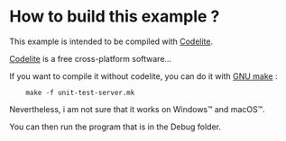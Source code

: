# How to build this example ?

This example is intended to be compiled with [Codelite](https://codelite.org).

[Codelite](https://codelite.org) is a free cross-platform software...

If you want to compile it without codelite, you can do it with [GNU make](https://www.gnu.org/software/make/) :

		make -f unit-test-server.mk

Nevertheless, i am not sure that it works on Windows™ and macOS™.

You can then run the program that is in the Debug folder.
